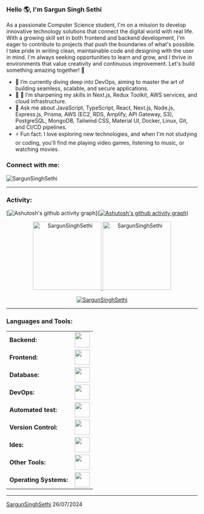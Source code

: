 <!---
SargunSinghSethi/SargunSinghSethi is a ✨ special ✨ repository because its `README.md` (this file) appears on your GitHub profile.
You can click the Preview link to take a look at your changes.
--->

<link rel="stylesheet" type='text/css' href="https://cdn.jsdelivr.net/gh/devicons/devicon@latest/devicon.min.css" />

### Hello 🌎, I'm Sargun Singh Sethi

As a passionate Computer Science student, I'm on a mission to develop innovative technology solutions that connect the digital world with real life. With a growing skill set in both frontend and backend development, I'm eager to contribute to projects that push the boundaries of what's possible. I take pride in writing clean, maintainable code and designing with the user in mind. I'm always seeking opportunities to learn and grow, and I thrive in environments that value creativity and continuous improvement. Let's build something amazing together! 🚀


  - 🔭 I’m currently diving deep into DevOps, aiming to master the art of building seamless, scalable, and secure applications.
  - 🌱 🌱 I’m sharpening my skills in Next.js, Redux Toolkit, AWS services, and cloud infrastructure.
  - 💬 Ask me about JavaScript, TypeScript, React, Next.js, Node.js, Express.js, Prisma, AWS (EC2, RDS, Amplify, API Gateway, S3), PostgreSQL, MongoDB, Tailwind CSS, Material UI, Docker, Linux, Git, and CI/CD pipelines.
  - ⚡ Fun fact: I love exploring new technologies, and when I'm not studying or coding, you'll find me playing video games, listening to music, or watching movies.

<h3 align="left">Connect with me:</h3>
<p align="left">
<a href="https://x.com/Sargun_S_Sethi" target="blank"><i align="center" class="devicon-x-original" alt="Sargun_S_Sethi" height="40" width="60" ></i>
</a>
<a href="https://www.linkedin.com/in/sargun-singh-sethi-3a32b3242/" target="blank"><i align="center" class="devicon-linkedin-plain colored" alt="Sargun_S_Sethi" height="40" width="60" ></i>
</a>
</p>

<p align="left"> <img src="https://komarev.com/ghpvc/?username=RResabala2015&label=Profile%20views&color=0e75b6&style=flat" alt="SargunSinghSethi" /> </p>


------
<h3 align="left">Activity:</h3>

[![Ashutosh's github activity graph](https://github-readme-activity-graph.vercel.app/graph?username=SargunSinghSethi&bg_color=100f0f&color=4c5e9e&line=4c569e&point=403e41&area=true&hide_border=true)]([![Ashutosh's github activity graph](https://github-readme-activity-graph.vercel.app/graph?username=SargunSinghSethi&bg_color=001338&color=adb1f0&line=8fabd6&point=5257ff&area=true&hide_border=true)](https://github.com/ashutosh00710/github-readme-activity-graph))

<div align="center">
  <a href="https://github.com/SargunSinghSethi">
    <img height="180em" src="https://github-readme-stats.vercel.app/api/top-langs?username=SargunSinghSethi&show_icons=true&locale=en&layout=compact&theme=tokyonight" alt="SargunSinghSethi"/>
    <img height="180em" src="https://github-readme-stats.vercel.app/api?username=SargunSinghSethi&show_icons=true&locale=en&layout=compact&theme=tokyonight" alt="SargunSinghSethi"/>
  </a>
</div>
<p align="center">
  <a href="https://github.com/SargunSinghSethi">
    <img src="https://github-readme-streak-stats.herokuapp.com/?user=SargunSinghSethi&&theme=tokyonight" alt="SargunSinghSethi" />
  </a>
</p>

------
<h3 align="left">Languages and Tools:</h3>
<table>
    <tr>
        <td style="font-weight: bold; padding-right: 10px; vertical-align: center; border: none;">Backend:</td>
        <td><img height="40" src="https://skillicons.dev/icons?i=php,java,cs,net,python,laravel,spring,maven,hibernate,nodejs,fastapi,flask,express,nginx,vite"/></td>
    </tr>
    <tr>
        <td style="font-weight: bold; padding-right: 10px; vertical-align: center;">Frontend:</td>
        <td><img height="40" src="https://skillicons.dev/icons?i=vue,vuetify,react,mui,bootstrap,html,css,sass,js,ts,figma"/></td>
    </tr>
    <tr>
        <td style="font-weight: bold; padding-right: 10px; vertical-align: center; border: none;">Database:</td>
        <td><img height="40" src="https://skillicons.dev/icons?i=mysql,postgresql,mongodb,elasticsearch"/></td>
    </tr>
    <tr>
        <td style="font-weight: bold; padding-right: 10px; vertical-align: center; border: none;">DevOps:</td>
        <td><img height="40" src="https://skillicons.dev/icons?i=docker,kubernetes,gcp,terraform,jenkins,githubactions,gitlarun"/></td>
    </tr>
    <tr>
        <td style="font-weight: bold; padding-right: 10px; vertical-align: center; border: none;">Automated test:</td>
        <td><img height="40" src="https://skillicons.dev/icons?i=selenium,jest,pytest,phpunit"/></td>
    </tr>
    <tr>
        <td style="font-weight: bold; padding-right: 10px; vertical-align: center; border: none;">Version Control:</td>
        <td><img height="40" src="https://skillicons.dev/icons?i=git,github,gitlab,bitbucket"/></td>
    </tr>
    <tr>
        <td style="font-weight: bold; padding-right: 10px; vertical-align: center; border: none;">Ides:</td>
        <td><img height="40" src="https://skillicons.dev/icons?i=vscode,phpstorm,eclipse,visualstudio,webstorm,sublime"/></td>
    </tr>
    <tr>
        <td style="font-weight: bold; padding-right: 10px; vertical-align: center; border: none;">Other Tools:</td>
        <td><img height="40" src="https://skillicons.dev/icons?i=rabbitmq,grafana,bash"/></td>
    </tr>
    <tr>
        <td style="font-weight: bold; padding-right: 10px; vertical-align: center; border: none;">Operating Systems:</td>
        <td><img height="40" src="https://skillicons.dev/icons?i=windows,ubuntu,debian,alpine"/></td>
    </tr>
</table>

------
[SargunSinghSethi](https://github.com/SargunSinghSethi)
26/07/2024

